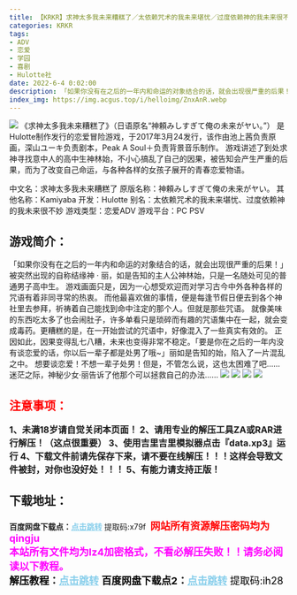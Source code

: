 ```yaml
---
title: 【KRKR】求神太多我未来糟糕了／太依赖咒术的我未来堪忧／过度依赖神的我未来很不妙
categories: KRKR
tags:
- ADV
- 恋爱
- 学园
- 喜剧
- Hulotte社
date: 2022-6-4 0:02:00
description: 「如果你没有在之后的一年内和命运的对象结合的话，就会出现很严重的后果！」被突然出现的自称结缘神 · 丽，如是告知的主人公神林始，只是一名随处可见的普通男子高中生。游戏画面只是，因为一心想受欢迎而对学习古今中外各种各样的咒语有着非同寻常的热衷。
index_img: https://img.acgus.top/i/helloimg/ZnxAnR.webp
---
```

![](https://img.acgus.top/i/helloimg/ZnxAnR.webp)
《求神太多我未来糟糕了》（日语原名“神頼みしすぎて俺の未来がヤい。”）
是Hulotte制作发行的恋爱冒险游戏，于2017年3月24发行，该作由池上茜负责原画，深山ユーキ负责剧本，Peak A Soul＋负责背景音乐制作。
游戏讲述了到处求神寻找意中人的高中生神林始，不小心搞乱了自己的因果，被告知会产生严重的后果，而为了改变自己命运，与各种各样的女孩子展开的青春恋爱物语。

中文名：求神太多我未来糟糕了
原版名称：神頼みしすぎて俺の未来がヤい。
其他名称：Kamiyaba
开发：Hulotte
别名：太依赖咒术的我未来堪忧、过度依赖神的我未来很不妙
游戏类型：恋爱ADV
游戏平台：PC PSV

## 游戏简介：
「如果你没有在之后的一年内和命运的对象结合的话，就会出现很严重的后果！」被突然出现的自称结缘神 · 丽，如是告知的主人公神林始，只是一名随处可见的普通男子高中生。
游戏画面只是，因为一心想受欢迎而对学习古今中外各种各样的咒语有着非同寻常的热衷。
而他最喜欢做的事情，便是每逢节假日便去到各个神社里去参拜，祈祷着自己能找到命中注定的那个人。但就是那些咒语。
就像美味的东西吃太多了也会闹肚子，许多单看只是琐碎而有趣的咒语集中在一起，就会变成毒药。更糟糕的是，在一开始尝试的咒语中，好像混入了一些真实有效的。
正因如此，因果变得乱七八糟，未来也变得非常不稳定。「要是你在之后的一年内没有谈恋爱的话，你以后一辈子都是处男了哦~」丽如是告知的始，陷入了一片混乱之中。
想要谈恋爱！不想一辈子处男！但是，不管怎么说，这也太困难了吧……
迷茫之际，神秘少女·丽告诉了他那个可以拯救自己的办法……
![](https://img.acgus.top/i/helloimg/ZnxiBA.webp)
![](https://img.acgus.top/i/helloimg/Znxnt5.webp)
![](https://img.acgus.top/i/helloimg/ZnxLzz.webp)
![](https://img.acgus.top/i/helloimg/ZnxHv0.webp)




## <font color=#FF0000 >注意事项：</font>
<font size=3><b>1、未满18岁请自觉关闭本页面！
2、请用专业的解压工具ZA或RAR进行解压！（这点很重要）
3、使用吉里吉里模拟器点击『data.xp3』运行
4、下载文件前请先保存下来，请不要在线解压！！！这样会导致文件被封，对你也没好处！！！
5、有能力请支持正版！</b></font>

## 下载地址：
<b>百度网盘下载点：</b><a href="https://pan.baidu.com/s/1cMB7azppkE6hapoSztniaA?pwd=x79f" style="color: #87CEEB;"><b>点击跳转</b></a> 提取码:x79f
<a style="padding: 0" href="https://post.qingju.org/AD/"><img style="max-width:100%" src="https://img.acgus.top/i/2024/07/478f689b8021d8d499ab43d21acf137a.gif" alt=""></a>
<b><font color=#FF0000 size=4>网站所有资源解压密码均为</b></font><b><font color=#FF00FF size=4>qingju</font><font color=#FF0000 ></font></b><br><b><font color=#FF00FF size=4>本站所有文件均为lz4加密格式，不看必解压失败！！请务必阅读以下教程。</b></font><br><b><font color=#000 size=4>解压教程：</b><a href="https://post.qingju.org/tutorial/000/" style="color: #87CEEB;"><b>点击跳转</b></a>
<b>百度网盘下载点2：</b><a href="https://pan.baidu.com/s/1aOX5w3IiIhTlyK1HrT0W-g?pwd=ih28" style="color: #87CEEB;"><b>点击跳转</b></a> 提取码:ih28